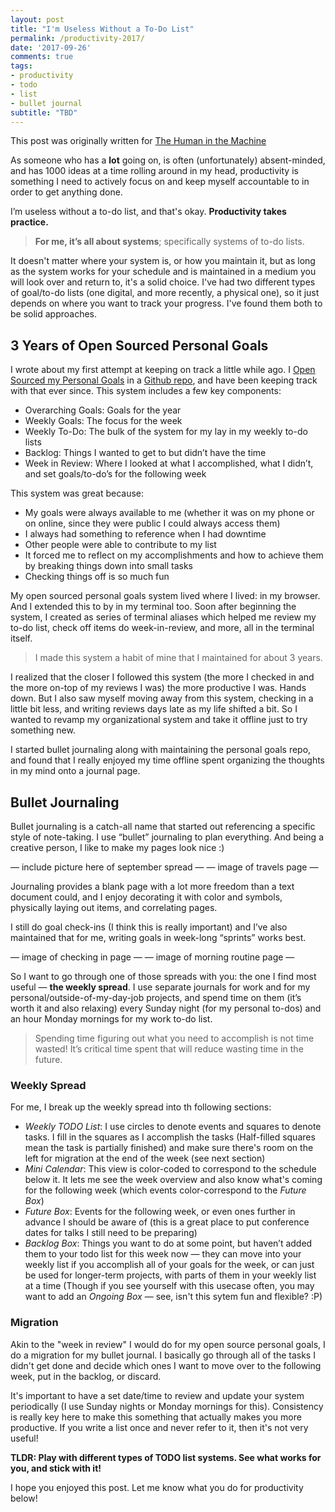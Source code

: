 ```yaml
---
layout: post
title: "I'm Useless Without a To-Do List"
permalink: /productivity-2017/
date: '2017-09-26'
comments: true
tags:
- productivity
- todo
- list
- bullet journal
subtitle: "TBD"
---
```


This post was originally written for [The Human in the Machine](#)

As someone who has a **lot** going on, is often (unfortunately) absent-minded, and has 1000 ideas at a time rolling around in my head, productivity is something I need to actively focus on and keep myself accountable to in order to get anything done.

I’m useless without a to-do list, and that's okay. **Productivity takes practice.**

> **For me, it’s all about systems**; specifically systems of to-do lists.

It doesn't matter where your system is, or how you maintain it, but as long as the system works for your schedule and is maintained in a medium you will look over and return to, it's a solid choice. I've had two different types of goal/to-do lists (one digital, and more recently, a physical one), so it just depends on where you want to track your progress. I've found them both to be solid approaches.

## 3 Years of Open Sourced Personal Goals

I wrote about my first attempt at keeping on track a little while ago. I [Open Sourced my Personal Goals](https://una.im/personal-goals-guide) in a [Github repo](https://github.com/una/personal-goals-starter), and have been keeping track with that ever since. This system includes a few key components:

- Overarching Goals: Goals for the year
- Weekly Goals: The focus for the week
- Weekly To-Do: The bulk of the system for my lay in my weekly to-do lists
- Backlog: Things I wanted to get to but didn’t have the time
- Week in Review: Where I looked at what I accomplished, what I didn’t, and set goals/to-do’s for the following week

This system was great because:

- My goals were always available to me (whether it was on my phone or on online, since they were public I could always access them)
- I always had something to reference when I had downtime 
- Other people were able to contribute to my list
- It forced me to reflect on my accomplishments and how to achieve them by breaking things down into small tasks
- Checking things off is so much fun

My open sourced personal goals system lived where I lived: in my browser. And I extended this to by in my terminal too. Soon after beginning the system, I created as series of terminal aliases which helped me review my to-do list, check off items do week-in-review, and more, all in the terminal itself.

> I made this system a habit of mine that I maintained for about 3 years.

I realized that the closer I followed this system (the more I checked in and the more on-top of my reviews I was) the more productive I was. Hands down. But I also saw myself moving away from this system, checking in a little bit less, and writing reviews days late as my life shifted a bit. So I wanted to revamp my organizational system and take it offline just to try something new.

I started bullet journaling along with maintaining the personal goals repo, and found that I really enjoyed my time offline spent organizing the thoughts in my mind onto a journal page.

## Bullet Journaling

Bullet journaling is a catch-all name that started out referencing a specific style of note-taking. I use “bullet” journaling to plan everything. And being a creative person, I like to make my pages look nice :)

— include picture here of september spread —
— image of travels page — 

Journaling provides a blank page with a lot more freedom than a text document could, and I enjoy decorating it with color and symbols, physically laying out items, and correlating pages.

I still do goal check-ins (I think this is really important) and I’ve also maintained that for me, writing goals in week-long “sprints” works best.

— image of checking in page — 
— image of morning routine page — 

So I want to go through one of those spreads with you: the one I find most useful — **the weekly spread**. I use separate journals for work and for my personal/outside-of-my-day-job projects, and spend time on them (it’s worth it and also relaxing) every Sunday night (for my personal to-dos) and an hour Monday mornings for my work to-do list.

<blockquote>Spending time figuring out what you need to accomplish is not time wasted! It’s critical time spent that will reduce wasting time in the future.</blockquote>

### Weekly Spread

For me, I break up the weekly spread into th following sections:

- *Weekly TODO List*: I use circles to denote events and squares to denote tasks. I fill in the squares as I accomplish the tasks (Half-filled squares mean the task is partially finished) and make sure there's room on the left for migration at the end of the week (see next section)
- *Mini Calendar*: This view is color-coded to correspond to the schedule below it. It lets me see the week overview and also know what's coming for the following week (which events color-correspond to the *Future Box*)
- *Future Box*: Events for the following week, or even ones further in advance I should be aware of (this is a great place to put conference dates for talks I still need to be preparing)
- *Backlog Box*: Things you want to do at some point, but haven’t added them to your todo list for this week now — they can move into your weekly list if you accomplish all of your goals for the week, or can just be used for longer-term projects, with parts of them in your weekly list at a time (Though if you see yourself with this usecase often, you may want to add an *Ongoing Box* — see, isn't this sytem fun and flexible? :P)

### Migration

Akin to the "week in review" I would do for my open source personal goals, I do a migration for my bullet journal. I basically go through all of the tasks I didn't get done and decide which ones I want to move over to the following week, put in the backlog, or discard.

It's important to have a set date/time to review and update your system periodically (I use Sunday nights or Monday mornings for this). Consistency is really key here to make this something that actually makes you more productive. If you write a list once and never refer to it, then it's not very useful!

**TLDR: Play with different types of TODO list systems. See what works for you, and stick with it!**

I hope you enjoyed this post. Let me know what you do for productivity below!